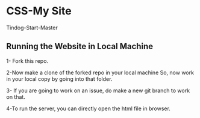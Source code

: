 
# CSS-My Site

Tindog-Start-Master


## Running the Website in Local Machine

1- Fork this repo.

2-Now make a clone of the forked repo in your local machine So, now work in your local copy by going into that 
folder.

3- If you are going to work on an issue, do make a new git branch to work on that.

4-To run the server, you can directly open the html file in browser.
